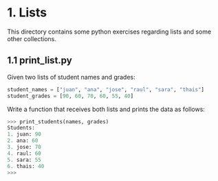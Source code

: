 # 1. Lists 
This directory contains some python exercises regarding lists and some other collections.

## 1.1 print_list.py
Given two lists of student names and grades:

```python
student_names = ["juan", "ana", "jose", "raul", "sara", "thais"]
student_grades = [90, 60, 70, 60, 55, 40]
```

Write a function that receives both lists and prints the data as follows:

```python
>>> print_students(names, grades)
Students:
1. juan: 90
2. ana: 60
3. jose: 70
4. raul: 60
5. sara: 55
6. thais: 40
>>> 
```